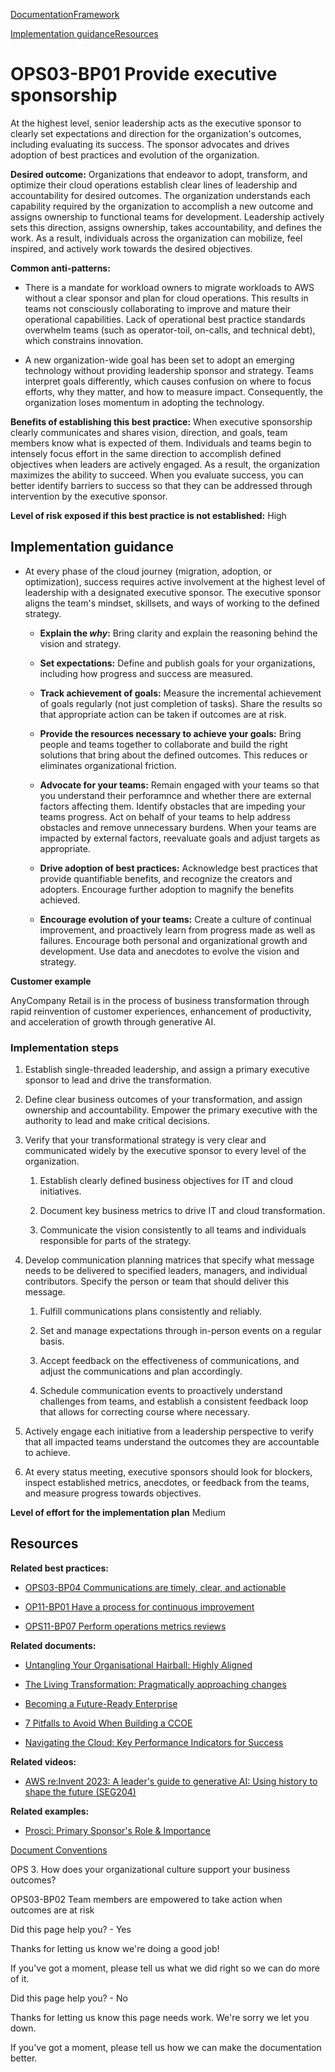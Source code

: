 [Documentation](/index.html)[Framework](welcome.html)

[Implementation guidance](#implementation-guidance)[Resources](#resources)

# OPS03-BP01 Provide executive sponsorship

At the highest level, senior leadership acts as the executive sponsor to clearly set expectations and direction for the organization's outcomes, including evaluating its success. The sponsor advocates and drives adoption of best practices and evolution of the organization.

**Desired outcome:** Organizations that endeavor to adopt, transform, and optimize their cloud operations establish clear lines of leadership and accountability for desired outcomes. The organization understands each capability required by the organization to accomplish a new outcome and assigns ownership to functional teams for development. Leadership actively sets this direction, assigns ownership, takes accountability, and defines the work. As a result, individuals across the organization can mobilize, feel inspired, and actively work towards the desired objectives.

**Common anti-patterns:**

* There is a mandate for workload owners to migrate workloads to AWS without a clear sponsor and plan for cloud operations. This results in teams not consciously collaborating to improve and mature their operational capabilities. Lack of operational best practice standards overwhelm teams (such as operator-toil, on-calls, and technical debt), which constrains innovation.

* A new organization-wide goal has been set to adopt an emerging technology without providing leadership sponsor and strategy. Teams interpret goals differently, which causes confusion on where to focus efforts, why they matter, and how to measure impact. Consequently, the organization loses momentum in adopting the technology.

**Benefits of establishing this best practice:** When executive sponsorship clearly communicates and shares vision, direction, and goals, team members know what is expected of them. Individuals and teams begin to intensely focus effort in the same direction to accomplish defined objectives when leaders are actively engaged. As a result, the organization maximizes the ability to succeed. When you evaluate success, you can better identify barriers to success so that they can be addressed through intervention by the executive sponsor.

**Level of risk exposed if this best practice is not established:** High

## Implementation guidance

* At every phase of the cloud journey (migration, adoption, or optimization), success requires active involvement at the highest level of leadership with a designated executive sponsor. The executive sponsor aligns the team's mindset, skillsets, and ways of working to the defined strategy.

  * **Explain the *why*:** Bring clarity and explain the reasoning behind the vision and strategy.

  * **Set expectations:** Define and publish goals for your organizations, including how progress and success are measured.

  * **Track achievement of goals:** Measure the incremental achievement of goals regularly (not just completion of tasks). Share the results so that appropriate action can be taken if outcomes are at risk.

  * **Provide the resources necessary to achieve your goals:** Bring people and teams together to collaborate and build the right solutions that bring about the defined outcomes. This reduces or eliminates organizational friction.

  * **Advocate for your teams:** Remain engaged with your teams so that you understand their perforamnce and whether there are external factors affecting them. Identify obstacles that are impeding your teams progress. Act on behalf of your teams to help address obstacles and remove unnecessary burdens. When your teams are impacted by external factors, reevaluate goals and adjust targets as appropriate.

  * **Drive adoption of best practices:** Acknowledge best practices that provide quantifiable benefits, and recognize the creators and adopters. Encourage further adoption to magnify the benefits achieved.

  * **Encourage evolution of your teams:** Create a culture of continual improvement, and proactively learn from progress made as well as failures. Encourage both personal and organizational growth and development. Use data and anecdotes to evolve the vision and strategy.

**Customer example**

AnyCompany Retail is in the process of business transformation through rapid reinvention of customer experiences, enhancement of productivity, and acceleration of growth through generative AI.

### Implementation steps

1. Establish single-threaded leadership, and assign a primary executive sponsor to lead and drive the transformation.

2. Define clear business outcomes of your transformation, and assign ownership and accountability. Empower the primary executive with the authority to lead and make critical decisions.

3. Verify that your transformational strategy is very clear and communicated widely by the executive sponsor to every level of the organization.

   1. Establish clearly defined business objectives for IT and cloud initiatives.

   2. Document key business metrics to drive IT and cloud transformation.

   3. Communicate the vision consistently to all teams and individuals responsible for parts of the strategy.

4. Develop communication planning matrices that specify what message needs to be delivered to specified leaders, managers, and individual contributors. Specify the person or team that should deliver this message.

   1. Fulfill communications plans consistently and reliably.

   2. Set and manage expectations through in-person events on a regular basis.

   3. Accept feedback on the effectiveness of communications, and adjust the communications and plan accordingly.

   4. Schedule communication events to proactively understand challenges from teams, and establish a consistent feedback loop that allows for correcting course where necessary.

5. Actively engage each initiative from a leadership perspective to verify that all impacted teams understand the outcomes they are accountable to achieve.

6. At every status meeting, executive sponsors should look for blockers, inspect established metrics, anecdotes, or feedback from the teams, and measure progress towards objectives.

**Level of effort for the implementation plan** Medium

## Resources

**Related best practices:**

* [OPS03-BP04 Communications are timely, clear, and actionable](https://docs.aws.amazon.com/wellarchitected/latest/operational-excellence-pillar/ops_org_culture_effective_comms.html)

* [OP11-BP01 Have a process for continuous improvement](wellarchitected/latest/operational-excellence-pillar/evolve/learn_share_and_improve/ops_evolve_ops_process_cont_imp.html)

* [OPS11-BP07 Perform operations metrics reviews](wellarchitected/latest/operational-excellence-pillar/evolve/learn_share_and_improve/ops_evolve_ops_metrics_review.html)

**Related documents:**

* [Untangling Your Organisational Hairball: Highly Aligned](https://aws.amazon.com/blogs/enterprise-strategy/untangling-your-organisational-hairball-highly-aligned/)

* [The Living Transformation: Pragmatically approaching changes](https://aws.amazon.com/blogs/enterprise-strategy/the-living-transformation-pragmatically-approaching-changes/)

* [Becoming a Future-Ready Enterprise](https://aws.amazon.com/blogs/enterprise-strategy/becoming-a-future-ready-enterprise/)

* [7 Pitfalls to Avoid When Building a CCOE](https://aws.amazon.com/blogs/enterprise-strategy/7-pitfalls-to-avoid-when-building-a-ccoe/)

* [Navigating the Cloud: Key Performance Indicators for Success](https://aws.amazon.com/blogs/enterprise-strategy/navigating-the-cloud-key-performance-indicators-for-success/)

**Related videos:**

* [AWS re:Invent 2023: A leader's guide to generative AI: Using history to shape the future (SEG204)](https://youtu.be/e3snrDsct1o)

**Related examples:**

* [Prosci: Primary Sponsor's Role & Importance](https://www.prosci.com/blog/primary-sponsors-role-and-importance)


[Document Conventions](/general/latest/gr/docconventions.html)

OPS 3. How does your organizational culture support your business outcomes?

OPS03-BP02 Team members are empowered to take action when outcomes are at risk

Did this page help you? - Yes

Thanks for letting us know we're doing a good job!

If you've got a moment, please tell us what we did right so we can do more of it.

Did this page help you? - No

Thanks for letting us know this page needs work. We're sorry we let you down.

If you've got a moment, please tell us how we can make the documentation better.</awsdocs-view></awsui-app-layout>